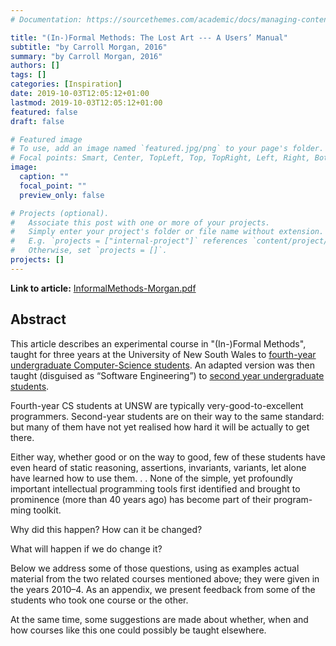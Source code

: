 ```yaml
---
# Documentation: https://sourcethemes.com/academic/docs/managing-content/

title: "(In-)Formal Methods: The Lost Art --- A Users’ Manual"
subtitle: "by Carroll Morgan, 2016"
summary: "by Carroll Morgan, 2016"
authors: []
tags: []
categories: [Inspiration]
date: 2019-10-03T12:05:12+01:00
lastmod: 2019-10-03T12:05:12+01:00
featured: false
draft: false

# Featured image
# To use, add an image named `featured.jpg/png` to your page's folder.
# Focal points: Smart, Center, TopLeft, Top, TopRight, Left, Right, BottomLeft, Bottom, BottomRight.
image:
  caption: ""
  focal_point: ""
  preview_only: false

# Projects (optional).
#   Associate this post with one or more of your projects.
#   Simply enter your project's folder or file name without extension.
#   E.g. `projects = ["internal-project"]` references `content/project/deep-learning/index.md`.
#   Otherwise, set `projects = []`.
projects: []
---
```


**Link to article:** [InformalMethods-Morgan.pdf](InformalMethods-Morgan.pdf)

## Abstract
This article describes an experimental course in "(In-)Formal
Methods", taught for three years at the University of New South
Wales to [fourth-year undergraduate Computer-Science students](http://www.cse.unsw.edu.au/~cs6721/). An adapted version was then taught
(disguised as “Software Engineering”) to [second year undergraduate students](http://webapps.cse.unsw.edu.au/webcms2/course/index.php?cid=2332).

Fourth-year CS students at UNSW are typically very-good-to-excellent 
programmers. Second-year students are on their way to the
same standard: but many of them have not yet realised how hard it will
be actually to get there.

Either way, whether good or on the way to good, few of these students
have even heard of static reasoning, assertions, invariants, variants, let
alone have learned how to use them. . . None of the simple, yet profoundly
important intellectual programming tools first identified and brought to
prominence (more than 40 years ago) has become part of their program-
ming toolkit.

Why did this happen? How can it be changed?

What will happen if we do change it?

Below we address some of those questions, using as examples actual
material from the two related courses mentioned above; they were given
in the years 2010–4. As an appendix, we present feedback from some of
the students who took one course or the other.

At the same time, some suggestions are made about whether, when
and how courses like this one could possibly be taught elsewhere.
